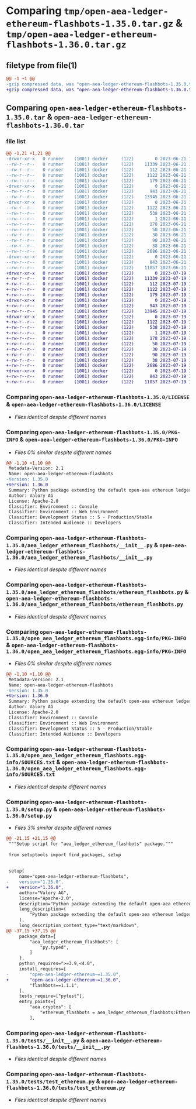 # Comparing `tmp/open-aea-ledger-ethereum-flashbots-1.35.0.tar.gz` & `tmp/open-aea-ledger-ethereum-flashbots-1.36.0.tar.gz`

## filetype from file(1)

```diff
@@ -1 +1 @@
-gzip compressed data, was "open-aea-ledger-ethereum-flashbots-1.35.0.tar", last modified: Wed Jun 21 10:08:55 2023, max compression
+gzip compressed data, was "open-aea-ledger-ethereum-flashbots-1.36.0.tar", last modified: Wed Jul 19 12:43:55 2023, max compression
```

## Comparing `open-aea-ledger-ethereum-flashbots-1.35.0.tar` & `open-aea-ledger-ethereum-flashbots-1.36.0.tar`

### file list

```diff
@@ -1,21 +1,21 @@
-drwxr-xr-x   0 runner    (1001) docker     (122)        0 2023-06-21 10:08:55.907220 open-aea-ledger-ethereum-flashbots-1.35.0/
--rw-r--r--   0 runner    (1001) docker     (122)    11339 2023-06-21 10:08:09.000000 open-aea-ledger-ethereum-flashbots-1.35.0/LICENSE
--rw-r--r--   0 runner    (1001) docker     (122)      112 2023-06-21 10:08:09.000000 open-aea-ledger-ethereum-flashbots-1.35.0/MANIFEST.in
--rw-r--r--   0 runner    (1001) docker     (122)     1122 2023-06-21 10:08:55.903221 open-aea-ledger-ethereum-flashbots-1.35.0/PKG-INFO
--rw-r--r--   0 runner    (1001) docker     (122)      179 2023-06-21 10:08:09.000000 open-aea-ledger-ethereum-flashbots-1.35.0/README.md
-drwxr-xr-x   0 runner    (1001) docker     (122)        0 2023-06-21 10:08:55.903221 open-aea-ledger-ethereum-flashbots-1.35.0/aea_ledger_ethereum_flashbots/
--rw-r--r--   0 runner    (1001) docker     (122)      943 2023-06-21 10:08:09.000000 open-aea-ledger-ethereum-flashbots-1.35.0/aea_ledger_ethereum_flashbots/__init__.py
--rw-r--r--   0 runner    (1001) docker     (122)    13945 2023-06-21 10:08:09.000000 open-aea-ledger-ethereum-flashbots-1.35.0/aea_ledger_ethereum_flashbots/ethereum_flashbots.py
-drwxr-xr-x   0 runner    (1001) docker     (122)        0 2023-06-21 10:08:55.903221 open-aea-ledger-ethereum-flashbots-1.35.0/open_aea_ledger_ethereum_flashbots.egg-info/
--rw-r--r--   0 runner    (1001) docker     (122)     1122 2023-06-21 10:08:55.000000 open-aea-ledger-ethereum-flashbots-1.35.0/open_aea_ledger_ethereum_flashbots.egg-info/PKG-INFO
--rw-r--r--   0 runner    (1001) docker     (122)      538 2023-06-21 10:08:55.000000 open-aea-ledger-ethereum-flashbots-1.35.0/open_aea_ledger_ethereum_flashbots.egg-info/SOURCES.txt
--rw-r--r--   0 runner    (1001) docker     (122)        1 2023-06-21 10:08:55.000000 open-aea-ledger-ethereum-flashbots-1.35.0/open_aea_ledger_ethereum_flashbots.egg-info/dependency_links.txt
--rw-r--r--   0 runner    (1001) docker     (122)      178 2023-06-21 10:08:55.000000 open-aea-ledger-ethereum-flashbots-1.35.0/open_aea_ledger_ethereum_flashbots.egg-info/entry_points.txt
--rw-r--r--   0 runner    (1001) docker     (122)       50 2023-06-21 10:08:55.000000 open-aea-ledger-ethereum-flashbots-1.35.0/open_aea_ledger_ethereum_flashbots.egg-info/requires.txt
--rw-r--r--   0 runner    (1001) docker     (122)       30 2023-06-21 10:08:55.000000 open-aea-ledger-ethereum-flashbots-1.35.0/open_aea_ledger_ethereum_flashbots.egg-info/top_level.txt
--rw-r--r--   0 runner    (1001) docker     (122)       90 2023-06-21 10:08:09.000000 open-aea-ledger-ethereum-flashbots-1.35.0/pyproject.toml
--rw-r--r--   0 runner    (1001) docker     (122)       38 2023-06-21 10:08:55.907220 open-aea-ledger-ethereum-flashbots-1.35.0/setup.cfg
--rw-r--r--   0 runner    (1001) docker     (122)     2686 2023-06-21 10:08:09.000000 open-aea-ledger-ethereum-flashbots-1.35.0/setup.py
-drwxr-xr-x   0 runner    (1001) docker     (122)        0 2023-06-21 10:08:55.903221 open-aea-ledger-ethereum-flashbots-1.35.0/tests/
--rw-r--r--   0 runner    (1001) docker     (122)      843 2023-06-21 10:08:09.000000 open-aea-ledger-ethereum-flashbots-1.35.0/tests/__init__.py
--rw-r--r--   0 runner    (1001) docker     (122)    11057 2023-06-21 10:08:09.000000 open-aea-ledger-ethereum-flashbots-1.35.0/tests/test_ethereum.py
+drwxr-xr-x   0 runner    (1001) docker     (122)        0 2023-07-19 12:43:55.377955 open-aea-ledger-ethereum-flashbots-1.36.0/
+-rw-r--r--   0 runner    (1001) docker     (122)    11339 2023-07-19 12:43:04.000000 open-aea-ledger-ethereum-flashbots-1.36.0/LICENSE
+-rw-r--r--   0 runner    (1001) docker     (122)      112 2023-07-19 12:43:04.000000 open-aea-ledger-ethereum-flashbots-1.36.0/MANIFEST.in
+-rw-r--r--   0 runner    (1001) docker     (122)     1122 2023-07-19 12:43:55.377955 open-aea-ledger-ethereum-flashbots-1.36.0/PKG-INFO
+-rw-r--r--   0 runner    (1001) docker     (122)      179 2023-07-19 12:43:04.000000 open-aea-ledger-ethereum-flashbots-1.36.0/README.md
+drwxr-xr-x   0 runner    (1001) docker     (122)        0 2023-07-19 12:43:55.373955 open-aea-ledger-ethereum-flashbots-1.36.0/aea_ledger_ethereum_flashbots/
+-rw-r--r--   0 runner    (1001) docker     (122)      943 2023-07-19 12:43:04.000000 open-aea-ledger-ethereum-flashbots-1.36.0/aea_ledger_ethereum_flashbots/__init__.py
+-rw-r--r--   0 runner    (1001) docker     (122)    13945 2023-07-19 12:43:04.000000 open-aea-ledger-ethereum-flashbots-1.36.0/aea_ledger_ethereum_flashbots/ethereum_flashbots.py
+drwxr-xr-x   0 runner    (1001) docker     (122)        0 2023-07-19 12:43:55.377955 open-aea-ledger-ethereum-flashbots-1.36.0/open_aea_ledger_ethereum_flashbots.egg-info/
+-rw-r--r--   0 runner    (1001) docker     (122)     1122 2023-07-19 12:43:55.000000 open-aea-ledger-ethereum-flashbots-1.36.0/open_aea_ledger_ethereum_flashbots.egg-info/PKG-INFO
+-rw-r--r--   0 runner    (1001) docker     (122)      538 2023-07-19 12:43:55.000000 open-aea-ledger-ethereum-flashbots-1.36.0/open_aea_ledger_ethereum_flashbots.egg-info/SOURCES.txt
+-rw-r--r--   0 runner    (1001) docker     (122)        1 2023-07-19 12:43:55.000000 open-aea-ledger-ethereum-flashbots-1.36.0/open_aea_ledger_ethereum_flashbots.egg-info/dependency_links.txt
+-rw-r--r--   0 runner    (1001) docker     (122)      178 2023-07-19 12:43:55.000000 open-aea-ledger-ethereum-flashbots-1.36.0/open_aea_ledger_ethereum_flashbots.egg-info/entry_points.txt
+-rw-r--r--   0 runner    (1001) docker     (122)       50 2023-07-19 12:43:55.000000 open-aea-ledger-ethereum-flashbots-1.36.0/open_aea_ledger_ethereum_flashbots.egg-info/requires.txt
+-rw-r--r--   0 runner    (1001) docker     (122)       30 2023-07-19 12:43:55.000000 open-aea-ledger-ethereum-flashbots-1.36.0/open_aea_ledger_ethereum_flashbots.egg-info/top_level.txt
+-rw-r--r--   0 runner    (1001) docker     (122)       90 2023-07-19 12:43:04.000000 open-aea-ledger-ethereum-flashbots-1.36.0/pyproject.toml
+-rw-r--r--   0 runner    (1001) docker     (122)       38 2023-07-19 12:43:55.377955 open-aea-ledger-ethereum-flashbots-1.36.0/setup.cfg
+-rw-r--r--   0 runner    (1001) docker     (122)     2686 2023-07-19 12:43:04.000000 open-aea-ledger-ethereum-flashbots-1.36.0/setup.py
+drwxr-xr-x   0 runner    (1001) docker     (122)        0 2023-07-19 12:43:55.377955 open-aea-ledger-ethereum-flashbots-1.36.0/tests/
+-rw-r--r--   0 runner    (1001) docker     (122)      843 2023-07-19 12:43:04.000000 open-aea-ledger-ethereum-flashbots-1.36.0/tests/__init__.py
+-rw-r--r--   0 runner    (1001) docker     (122)    11057 2023-07-19 12:43:04.000000 open-aea-ledger-ethereum-flashbots-1.36.0/tests/test_ethereum.py
```

### Comparing `open-aea-ledger-ethereum-flashbots-1.35.0/LICENSE` & `open-aea-ledger-ethereum-flashbots-1.36.0/LICENSE`

 * *Files identical despite different names*

### Comparing `open-aea-ledger-ethereum-flashbots-1.35.0/PKG-INFO` & `open-aea-ledger-ethereum-flashbots-1.36.0/PKG-INFO`

 * *Files 0% similar despite different names*

```diff
@@ -1,10 +1,10 @@
 Metadata-Version: 2.1
 Name: open-aea-ledger-ethereum-flashbots
-Version: 1.35.0
+Version: 1.36.0
 Summary: Python package extending the default open-aea ethereum ledger plugin to add support for flashbots.
 Author: Valory AG
 License: Apache-2.0
 Classifier: Environment :: Console
 Classifier: Environment :: Web Environment
 Classifier: Development Status :: 5 - Production/Stable
 Classifier: Intended Audience :: Developers
```

### Comparing `open-aea-ledger-ethereum-flashbots-1.35.0/aea_ledger_ethereum_flashbots/__init__.py` & `open-aea-ledger-ethereum-flashbots-1.36.0/aea_ledger_ethereum_flashbots/__init__.py`

 * *Files identical despite different names*

### Comparing `open-aea-ledger-ethereum-flashbots-1.35.0/aea_ledger_ethereum_flashbots/ethereum_flashbots.py` & `open-aea-ledger-ethereum-flashbots-1.36.0/aea_ledger_ethereum_flashbots/ethereum_flashbots.py`

 * *Files identical despite different names*

### Comparing `open-aea-ledger-ethereum-flashbots-1.35.0/open_aea_ledger_ethereum_flashbots.egg-info/PKG-INFO` & `open-aea-ledger-ethereum-flashbots-1.36.0/open_aea_ledger_ethereum_flashbots.egg-info/PKG-INFO`

 * *Files 0% similar despite different names*

```diff
@@ -1,10 +1,10 @@
 Metadata-Version: 2.1
 Name: open-aea-ledger-ethereum-flashbots
-Version: 1.35.0
+Version: 1.36.0
 Summary: Python package extending the default open-aea ethereum ledger plugin to add support for flashbots.
 Author: Valory AG
 License: Apache-2.0
 Classifier: Environment :: Console
 Classifier: Environment :: Web Environment
 Classifier: Development Status :: 5 - Production/Stable
 Classifier: Intended Audience :: Developers
```

### Comparing `open-aea-ledger-ethereum-flashbots-1.35.0/open_aea_ledger_ethereum_flashbots.egg-info/SOURCES.txt` & `open-aea-ledger-ethereum-flashbots-1.36.0/open_aea_ledger_ethereum_flashbots.egg-info/SOURCES.txt`

 * *Files identical despite different names*

### Comparing `open-aea-ledger-ethereum-flashbots-1.35.0/setup.py` & `open-aea-ledger-ethereum-flashbots-1.36.0/setup.py`

 * *Files 3% similar despite different names*

```diff
@@ -21,15 +21,15 @@
 """Setup script for "aea_ledger_ethereum_flashbots" package."""
 
 from setuptools import find_packages, setup
 
 
 setup(
     name="open-aea-ledger-ethereum-flashbots",
-    version="1.35.0",
+    version="1.36.0",
     author="Valory AG",
     license="Apache-2.0",
     description="Python package extending the default open-aea ethereum ledger plugin to add support for flashbots.",
     long_description=(
         "Python package extending the default open-aea ethereum ledger plugin to add support for flashbots."
     ),
     long_description_content_type="text/markdown",
@@ -37,15 +37,15 @@
     package_data={
         "aea_ledger_ethereum_flashbots": [
             "py.typed",
         ]
     },
     python_requires=">=3.9,<4.0",
     install_requires=[
-        "open-aea-ledger-ethereum~=1.35.0",
+        "open-aea-ledger-ethereum~=1.36.0",
         "flashbots==1.1.1",
     ],
     tests_require=["pytest"],
     entry_points={
         "aea.cryptos": [
             "ethereum_flashbots = aea_ledger_ethereum_flashbots:EthereumFlashbotCrypto"
         ],
```

### Comparing `open-aea-ledger-ethereum-flashbots-1.35.0/tests/__init__.py` & `open-aea-ledger-ethereum-flashbots-1.36.0/tests/__init__.py`

 * *Files identical despite different names*

### Comparing `open-aea-ledger-ethereum-flashbots-1.35.0/tests/test_ethereum.py` & `open-aea-ledger-ethereum-flashbots-1.36.0/tests/test_ethereum.py`

 * *Files identical despite different names*

